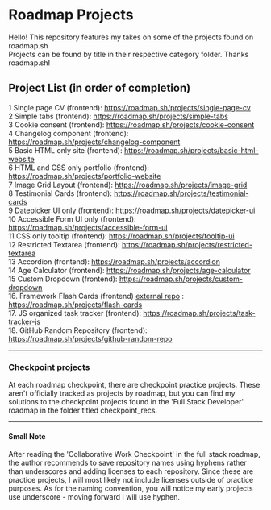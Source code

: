 # Roadmap Projects
Hello! This repository features my takes on some of the projects found on roadmap.sh <br> Projects can be found by title in their respective category folder. Thanks roadmap.sh!

## Project List (in order of completion)

1 Single page CV (frontend): https://roadmap.sh/projects/single-page-cv
<br>
2 Simple tabs (frontend): https://roadmap.sh/projects/simple-tabs
<br>
3 Cookie consent (frontend): https://roadmap.sh/projects/cookie-consent
<br>
4 Changelog component (frontend): https://roadmap.sh/projects/changelog-component
<br>
5 Basic HTML only site (frontend): https://roadmap.sh/projects/basic-html-website
<br>
6 HTML and CSS only portfolio (frontend): https://roadmap.sh/projects/portfolio-website
<br>
7 Image Grid Layout (frontend): https://roadmap.sh/projects/image-grid
<br>
8 Testimonial Cards (frontend): https://roadmap.sh/projects/testimonial-cards
<br>
9 Datepicker UI only (frontend): https://roadmap.sh/projects/datepicker-ui
<br>
10 Accessible Form UI only (frontend): https://roadmap.sh/projects/accessible-form-ui
<br>
11 CSS only tooltip (frontend): https://roadmap.sh/projects/tooltip-ui
<br>
12 Restricted Textarea (frontend): https://roadmap.sh/projects/restricted-textarea
<br>
13 Accordion (frontend): https://roadmap.sh/projects/accordion
<br>
14 Age Calculator (frontend): https://roadmap.sh/projects/age-calculator
<br>
15 Custom Dropdown (frontend): https://roadmap.sh/projects/custom-dropdown
<br>
16. Framework Flash Cards (frontend) [external repo](https://github.com/cescosgames/react-flashcards) : https://roadmap.sh/projects/flash-cards
<br>
17. JS organized task tracker (frontend): https://roadmap.sh/projects/task-tracker-js
<br>
18. GitHub Random Repository (frontend): https://roadmap.sh/projects/github-random-repo


<hr>

### Checkpoint projects

At each roadmap checkpoint, there are checkpoint practice projects. These aren't officially tracked as projects by roadmap, but you can find my solutions to the checkpoint projects
found in the 'Full Stack Developer' roadmap in the folder titled checkpoint_recs. 


<hr>

#### Small Note

After reading the 'Collaborative Work Checkpoint' in the full stack roadmap, the author recommends to save repository names using hyphens rather than underscores and adding licenses to each repository. Since these are practice projects, I will most likely not include licenses outside of practice purposes. As for the naming convention, you will notice my early projects use underscore - moving forward I will use hyphen.
